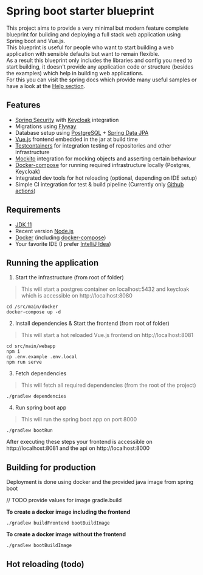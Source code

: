 # Spring boot starter blueprint

This project aims to provide a very minimal but modern feature complete blueprint for building and deploying 
a full stack web application
using Spring boot and Vue.js.  
This blueprint is useful for people who want to start building a web application with sensible 
defaults but want to remain flexible.     
As a result this blueprint only includes the libraries and config you need to start
building, it doesn't provide any application code or structure (besides the examples) which help in building web applications.  
For this you can visit the spring docs which provide many useful samples or have a look at the [Help section](./HELP.md).

## Features

* [Spring Security](https://spring.io/projects/spring-security) with [Keycloak](https://www.keycloak.org/) integration
* Migrations using [Flyway](https://flywaydb.org/)
* Database setup using [PostgreSQL](https://www.postgresql.org/) + [Spring Data JPA](https://docs.spring.io/spring-boot/docs/2.3.4.RELEASE/reference/htmlsingle/#boot-features-jpa-and-spring-data)
* [Vue.js](https://vuejs.org/) frontend embedded in the jar at build time
* [Testcontainers](https://www.testcontainers.org/) for integration testing of repositories and other infrastructure
* [Mockito](https://site.mockito.org/) integration for mocking objects and asserting certain behaviour
* [Docker-compose](https://docs.docker.com/compose/) for running required infrastructure locally (Postgres, Keycloak)
* Integrated dev tools for hot reloading (optional, depending on IDE setup)
* Simple CI integration for test & build pipeline (Currently only [Github actions](https://github.com/features/actions))

## Requirements

- [JDK 11](https://openjdk.java.net/projects/jdk/11/)
- Recent version [Node.js](https://nodejs.org/en/)
- [Docker](https://www.docker.com/) (including [docker-compose](https://docs.docker.com/compose/))
- Your favorite IDE (I prefer [IntelliJ Idea](https://www.jetbrains.com/idea/))

## Running the application

1. Start the infrastructure (from root of folder)
> This will start a postgres container on localhost:5432 and keycloak which is accessible on http://localhost:8080
```
cd /src/main/docker
docker-compose up -d 
```

2. Install dependencies & Start the frontend (from root of folder)
> This will start a hot reloaded Vue.js frontend on http://localhost:8081
```
cd src/main/webapp 
npm i
cp .env.example .env.local
npm run serve
```

3. Fetch dependencies 
> This will fetch all required dependencies (from the root of the project)
```
./gradlew dependencies
```

4. Run spring boot app
> This will run the spring boot app on port 8000
```
./gradlew bootRun
```

After executing these steps your frontend is accessible on http://localhost:8081 and the api on http://localhost:8000

## Building for production

Deployment is done using docker and the provided java image from spring boot

// TODO provide values for image gradle.build

__To create a docker image including the frontend__
```
./gradlew buildFrontend bootBuildImage
```

__To create a docker image without the frontend__
```
./gradlew bootBuildImage
```

## Hot reloading (todo)
